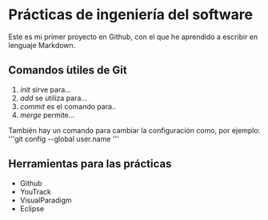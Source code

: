 # Prácticas de ingeniería del software
Este es mi primer proyecto en Github, con el que he aprendido a escribir en lenguaje Markdown.

## Comandos  ́utiles de Git
1. *init* sirve para...
2. *add* se utiliza para...
3. *commit* es el comando para..
4. *merge* permite...

También hay un comando para cambiar la configuración como, por ejemplo:
'''git config --global user.name <name>''' 

## Herramientas para las prácticas
* Github
* YouTrack
* VisualParadigm
* Eclipse
